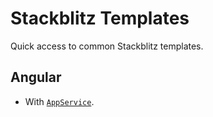 # Stackblitz Templates

Quick access to common Stackblitz templates. 

## Angular

- With [`AppService`](https://stackblitz.com/edit/stackblitz-template-angular-service).
